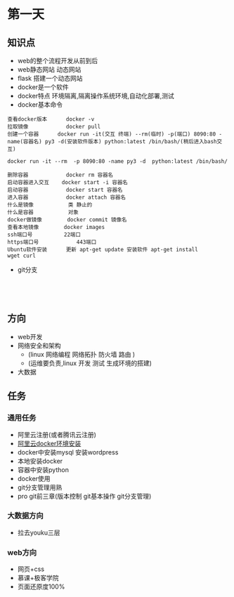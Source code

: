 # 第一天

## 知识点
* web的整个流程开发从前到后
* web静态网站 动态网站
* flask 搭建一个动态网站
* docker是一个软件
* docker特点 环境隔离,隔离操作系统环境,自动化部署,测试
* docker基本命令

```
查看docker版本		docker -v 
拉取镜像			docker pull 
创建一个容器		docker run -it(交互 终端) --rm(临时) -p(端口) 8090:80 -name(容器名) py3 -d(安装软件版本) python:latest /bin/bash/(稍后进入bash交互)

docker run -it --rm  -p 8090:80 -name py3 -d  python:latest /bin/bash/ 

删除容器   			docker rm 容器名
启动容器进入交互	docker start -i 容器名
启动容器        	docker start 容器名
进入容器        	docker attach 容器名
什么是镜像			类 静止的
什么是容器 			对象
docker做镜像        docker commit 镜像名
查看本地镜像        docker images
ssh端口号			22端口
https端口号			443端口
Ubuntu软件安装      更新 apt-get update 安装软件 apt-get install
wget curl
```

* git分支

```




```


## 方向

* web开发
* 网络安全和架构
	* (linux 网络编程 网络拓扑 防火墙 路由 )
	* (运维要负责,linux 开发 测试 生成环境的搭建)
* 大数据

## 任务

### 通用任务

* 阿里云注册(或者腾讯云注册)
* [阿里云docker环境安装](http://dev.aliyun.com) 
* docker中安装mysql 安装wordpress
* 本地安装docker
* 容器中安装python
* docker使用
* git分支管理用熟
* pro git前三章(版本控制 git基本操作 git分支管理)

### 大数据方向

* 拉去youku三层

### web方向

* 网页+css 
* 慕课+极客学院
* 页面还原度100% 
